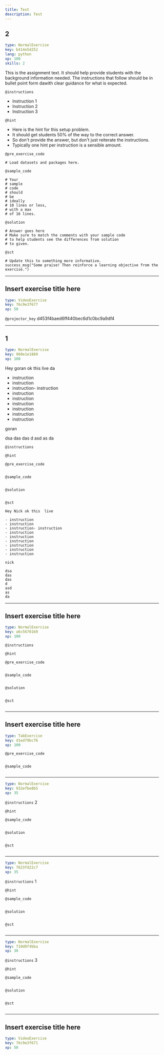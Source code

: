 ```yaml
---
title: Test
description: Test
---
```


## 2

```yaml
type: NormalExercise
key: b414e5d252
lang: python
xp: 100
skills: 2
```

This is the assignment text. It should help provide students with the background information needed.
The instructions that follow should be in bullet point form dawith clear guidance for what is expected.

`@instructions`
- Instruction 1
- Instruction 2
- Instruction 3

`@hint`
- Here is the hint for this setup problem. 
- It should get students 50% of the way to the correct answer.
- So don't provide the answer, but don't just reiterate the instructions.
- Typically one hint per instruction is a sensible amount.

`@pre_exercise_code`
```{python}
# Load datasets and packages here.
```

`@sample_code`
```{python}
# Your
# sample
# code
# should
# be
# ideally
# 10 lines or less,
# with a max
# of 16 lines.
```

`@solution`
```{python}
# Answer goes here
# Make sure to match the comments with your sample code
# to help students see the differences from solution
# to given.
```

`@sct`
```{python}
# Update this to something more informative.
success_msg("Some praise! Then reinforce a learning objective from the exercise.")
```

---

## Insert exercise title here

```yaml
type: VideoExercise
key: 76c9e3f677
xp: 50
```

`@projector_key`
d453f4baed6ff440bec6d1c0bc9a9df4

---

## 1

```yaml
type: NormalExercise
key: 960e1e1889
xp: 100
```

Hey goran ok this  live
da
- instruction
- instruction
- instruction- instruction
- instruction
- instruction
- instruction
- instruction
- instruction
- instruction

goran

dsa
das
das
d
asd
as
da

`@instructions`


`@hint`


`@pre_exercise_code`
```{python}

```

`@sample_code`
```{python}

```

`@solution`
```{python}

```

`@sct`
```{python}
Hey Nick ok this  live

- instruction
- instruction
- instruction- instruction
- instruction
- instruction
- instruction
- instruction
- instruction
- instruction

nick

dsa
das
das
d
asd
as
da
```

---

## Insert exercise title here

```yaml
type: NormalExercise
key: a6c5670169
xp: 100
```



`@instructions`


`@hint`


`@pre_exercise_code`
```{python}

```

`@sample_code`
```{python}

```

`@solution`
```{python}

```

`@sct`
```{python}

```

---

## Insert exercise title here

```yaml
type: TabExercise
key: d1ed79bc76
xp: 100
```



`@pre_exercise_code`
```{python}

```

`@sample_code`
```{python}

```

***

```yaml
type: NormalExercise
key: 932efbe8b5
xp: 35
```

`@instructions`
2

`@hint`


`@sample_code`
```{python}

```

`@solution`
```{python}

```

`@sct`
```{python}

```

***

```yaml
type: NormalExercise
key: 7623fd22c7
xp: 35
```

`@instructions`
1

`@hint`


`@sample_code`
```{python}

```

`@solution`
```{python}

```

`@sct`
```{python}

```

***

```yaml
type: NormalExercise
key: 710d0f4bba
xp: 30
```

`@instructions`
3

`@hint`


`@sample_code`
```{python}

```

`@solution`
```{python}

```

`@sct`
```{python}

```

---

## Insert exercise title here

```yaml
type: VideoExercise
key: 76c9e3f671
xp: 50
```
